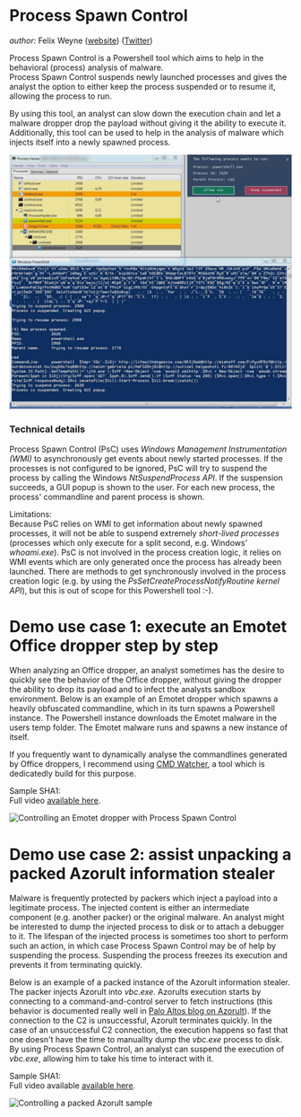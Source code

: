 # Process Spawn Control  

_author:_ Felix Weyne ([website](https://www.uperesia.com)) ([Twitter](https://twitter.com/felixw3000))  

Process Spawn Control is a Powershell tool which aims to help in the behavioral (process) analysis of malware.  
Process Spawn Control suspends newly launched processes and gives the analyst the option to either keep the process suspended or to resume it, allowing the process to run.

By using this tool, an analyst can slow down the execution chain and let a malware dropper drop the payload without giving it the ability to execute it. Additionally, this tool can be used to help in the analysis of malware which injects itself into a newly spawned process.  

![Process Spawn Control](media/process_spawn_control.jpg?raw=true)

### Technical details
Process Spawn Control (PsC) uses _Windows Management Instrumentation (WMI)_ to asynchronously get events about newly started processes. If the processes is not configured 
to be ignored, PsC will try to suspend the process by calling the Windows _NtSuspendProcess API_. If the suspension succeeds, a GUI popup is shown to the user. For each
new process, the process' commandline and parent process is shown.  

Limitations:  
Because PsC relies on WMI to get information about newly spawned processes, it will not be able to suspend extremely _short-lived processes_ (processes which only execute for a split second, e.g. Windows' _whoami.exe_). PsC is not involved in the process creation logic, it relies on 
WMI events which are only generated once the process has already been launched. There are methods to get synchronously involved in the process creation logic (e.g. by using the _PsSetCreateProcessNotifyRoutine kernel API_), but this is out of scope for this Powershell tool :-).


# Demo use case 1: execute an Emotet Office dropper step by step

When analyzing an Office dropper, an analyst sometimes has the desire to quickly see the behavior of the Office dropper, without giving the dropper the ability to drop its payload
and to infect the analysts sandbox environment. Below is an example of an Emotet dropper which spawns a heavily obfuscated commandline, which in its turn spawns a Powershell instance.
The Powershell instance downloads the Emotet malware in the users temp folder. The Emotet malware runs and spawns a new instance of itself.  

If you frequently want to dynamically analyse the commandlines generated by Office droppers, I recommend using [CMD Watcher](http://www.kahusecurity.com/posts/cmd_watcher_and_maldocs.html), a tool which is dedicatedly build for this purpose.  

Sample SHA1:   
Full video [available here](media/process_spawn_control_emotet.mp4?raw=true).  
 
![Controlling an Emotet dropper with Process Spawn Control](media/process_spawn_control_emotet.gif?raw=true)  

# Demo use case 2: assist unpacking a packed Azorult information stealer

Malware is frequently protected by packers which inject a payload into a legitimate process. The injected content is either an intermediate component (e.g. another packer) or the original malware.
An analyst might be interested to dump the injected process to disk or to attach a debugger to it. The lifespan of the injected process is sometimes too short to perform such an action, in which case Process Spawn Control may be of help by suspending the process. 
Suspending the process freezes its execution and prevents it from terminating quickly.  

Below is an example of a packed instance of the Azorult information stealer. The packer injects Azorult into _vbc.exe_. Azorults execution starts by connecting to a command-and-control server to fetch instructions (this behavior is documented really well in 
[Palo Altos blog on Azorult](https://researchcenter.paloaltonetworks.com/2018/11/unit42-new-wine-old-bottle-new-azorult-variant-found-findmyname-campaign-using-fallout-exploit-kit/)). If the connection to the C2 is unsuccessful, Azorult terminates quickly.
In the case of an unsuccessful C2 connection, the execution happens so fast that one doesn't have the time to manuallty dump the _vbc.exe_ process to disk. By using Process Spawn Control, an analyst can suspend the execution of _vbc.exe_, allowing him to take his time to interact with it.

Sample SHA1:   
Full video available [available here](media/process_spawn_control_azorult.mp4?raw=true).  

![Controlling a packed Azorult sample](media/process_spawn_control_azorult.gif?raw=true)  
